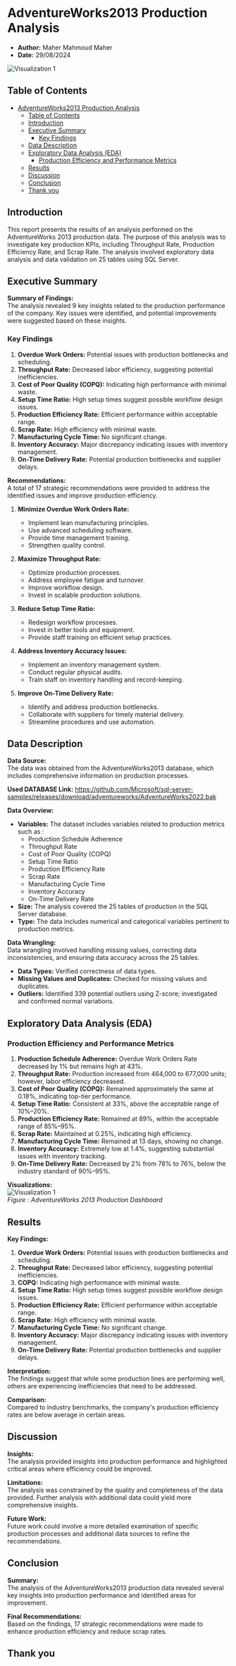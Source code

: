 # AdventureWorks2013 Production Analysis
- **Author:** Maher Mahmoud Maher 
- **Date:** 29/08/2024
 
![Visualization 1](AdventureWorks_Dashboard.jpg)

## Table of Contents
- [AdventureWorks2013 Production Analysis](#adventureworks2013-production-analysis)
  - [Table of Contents](#table-of-contents)
  - [Introduction](#introduction)
  - [Executive Summary](#executive-summary)
    - [Key Findings](#key-findings)
  - [Data Description](#data-description)
  - [Exploratory Data Analysis (EDA)](#exploratory-data-analysis-eda)
    - [Production Efficiency and Performance Metrics](#production-efficiency-and-performance-metrics)
  - [Results](#results)
  - [Discussion](#discussion)
  - [Conclusion](#conclusion)
  - [Thank you](#thank-you)

## Introduction
This report presents the results of an analysis performed on the AdventureWorks 2013 production data. The purpose of this analysis was to investigate key production KPIs, including Throughput Rate, Production Efficiency Rate, and Scrap Rate. The analysis involved exploratory data analysis and data validation on 25 tables using SQL Server.

## Executive Summary
**Summary of Findings:**  
The analysis revealed 9 key insights related to the production performance of the company. Key issues were identified, and potential improvements were suggested based on these insights.
### Key Findings
1. **Overdue Work Orders:** Potential issues with production bottlenecks and scheduling.
2. **Throughput Rate:** Decreased labor efficiency, suggesting potential inefficiencies.
3. **Cost of Poor Quality (COPQ):** Indicating high performance with minimal waste.
4. **Setup Time Ratio:** High setup times suggest possible workflow design issues.
5. **Production Efficiency Rate:** Efficient performance within acceptable range.
6. **Scrap Rate:** High efficiency with minimal waste.
7. **Manufacturing Cycle Time:** No significant change.
8. **Inventory Accuracy:** Major discrepancy indicating issues with inventory management.
9. **On-Time Delivery Rate:** Potential production bottlenecks and supplier delays.

**Recommendations:**  
A total of 17 strategic recommendations were provided to address the identified issues and improve production efficiency.
1. **Minimize Overdue Work Orders Rate:**
   - Implement lean manufacturing principles.
   - Use advanced scheduling software.
   - Provide time management training.
   - Strengthen quality control.

2. **Maximize Throughput Rate:**
   - Optimize production processes.
   - Address employee fatigue and turnover.
   - Improve workflow design.
   - Invest in scalable production solutions.

3. **Reduce Setup Time Ratio:**
   - Redesign workflow processes.
   - Invest in better tools and equipment.
   - Provide staff training on efficient setup practices.

4. **Address Inventory Accuracy Issues:**
   - Implement an inventory management system.
   - Conduct regular physical audits.
   - Train staff on inventory handling and record-keeping.

5. **Improve On-Time Delivery Rate:**
   - Identify and address production bottlenecks.
   - Collaborate with suppliers for timely material delivery.
   - Streamline procedures and use automation.


## Data Description
**Data Source:**  
The data was obtained from the AdventureWorks2013 database, which includes comprehensive information on production processes.

**Used DATABASE Link:** https://github.com/Microsoft/sql-server-samples/releases/download/adventureworks/AdventureWorks2022.bak



**Data Overview:**  
- **Variables:** The dataset includes variables related to production metrics such as :
  - Production Schedule Adherence
  - Throughput Rate 
  - Cost of Poor Quality (COPQ) 
  - Setup Time Ratio 
  - Production Efficiency Rate 
  - Scrap Rate 
  - Manufacturing Cycle Time 
  - Inventory Accuracy 
  - On-Time Delivery Rate 
- **Size:** The analysis covered the 25 tables of production in the SQL Server database.
- **Type:** The data includes numerical and categorical variables pertinent to production metrics.

**Data Wrangling:**  
Data wrangling involved handling missing values, correcting data inconsistencies, and ensuring data accuracy across the 25 tables.
- **Data Types:** Verified correctness of data types.
- **Missing Values and Duplicates:** Checked for missing values and duplicates.
- **Outliers:** Identified 339 potential outliers using Z-score; investigated and confirmed normal variations.

## Exploratory Data Analysis (EDA)
### Production Efficiency and Performance Metrics
1. **Production Schedule Adherence:** Overdue Work Orders Rate decreased by 1% but remains high at 43%.
2. **Throughput Rate:** Production increased from 464,000 to 677,000 units; however, labor efficiency decreased.
3. **Cost of Poor Quality (COPQ):** Remained approximately the same at 0.18%, indicating top-tier performance.
4. **Setup Time Ratio:** Consistent at 33%, above the acceptable range of 10%–20%.
5. **Production Efficiency Rate:** Remained at 89%, within the acceptable range of 85%–95%.
6. **Scrap Rate:** Maintained at 0.25%, indicating high efficiency.
7. **Manufacturing Cycle Time:** Remained at 13 days, showing no change.
8. **Inventory Accuracy:** Extremely low at 1.4%, suggesting substantial issues with inventory tracking.
9. **On-Time Delivery Rate:** Decreased by 2% from 78% to 76%, below the industry standard of 90%–95%.

**Visualizations:**  
![Visualization 1](AdventureWorks_Dashboard.jpg)  
*Figure : AdventureWorks 2013 Production Dashboard*

## Results
**Key Findings:**  
1. **Overdue Work Orders:** Potential issues with production bottlenecks and scheduling.
2. **Throughput Rate:** Decreased labor efficiency, suggesting potential inefficiencies.
3. **COPQ:** Indicating high performance with minimal waste.
4. **Setup Time Ratio:** High setup times suggest possible workflow design issues.
5. **Production Efficiency Rate:** Efficient performance within acceptable range.
6. **Scrap Rate:** High efficiency with minimal waste.
7. **Manufacturing Cycle Time:** No significant change.
8. **Inventory Accuracy:** Major discrepancy indicating issues with inventory management.
9. **On-Time Delivery Rate:** Potential production bottlenecks and supplier delays.

**Interpretation:**  
The findings suggest that while some production lines are performing well, others are experiencing inefficiencies that need to be addressed. 

**Comparison:**  
Compared to industry benchmarks, the company's production efficiency rates are below average in certain areas.

## Discussion
**Insights:**  
The analysis provided insights into production performance and highlighted critical areas where efficiency could be improved.

**Limitations:**  
The analysis was constrained by the quality and completeness of the data provided. Further analysis with additional data could yield more comprehensive insights.

**Future Work:**  
Future work could involve a more detailed examination of specific production processes and additional data sources to refine the recommendations.

## Conclusion
**Summary:**  
The analysis of the AdventureWorks2013 production data revealed several key insights into production performance and identified areas for improvement.

**Final Recommendations:**  
Based on the findings, 17 strategic recommendations were made to enhance production efficiency and reduce scrap rates.

## Thank you 
